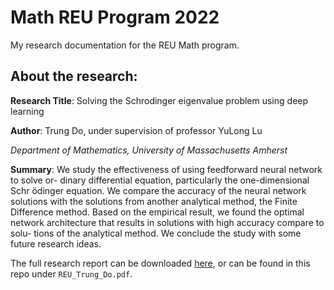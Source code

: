 # Math REU Program 2022
My research documentation for the REU Math program.

## About the research:  
**Research Title**: Solving the Schrodinger eigenvalue problem using deep learning

**Author**: Trung Do, under supervision of professor YuLong Lu

*Department of Mathematics, University of Massachusetts Amherst*

**Summary**: We study the effectiveness of using feedforward neural network to solve or- dinary differential equation, particularly the one-dimensional Schr ̈odinger equation. We compare the accuracy of the neural network solutions with the solutions from another analytical method, the Finite Difference method. Based on the empirical result, we found the optimal network architecture that results in solutions with high accuracy compare to solu- tions of the analytical method. We conclude the study with some future research ideas.

The full research report can be downloaded [here](https://github.com/analytics-portfolio/reu-math-2022/blob/main/REU_Trung_Do.pdf), or can be found in this repo under `REU_Trung_Do.pdf`. 
